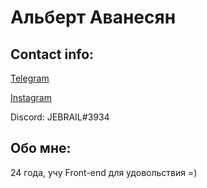# Альберт Аванесян
## Contact info:
[Telegram](t.me/alberted)

[Instagram](instagram.com/albert1av)

Discord: JEBRAIL#3934

## Обо мне:
24 года, учу Front-end для удовольствия =)